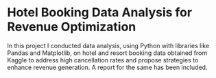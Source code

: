 # Hotel Booking Data Analysis for Revenue Optimization
In this project I conducted data analysis, using Python with libraries like Pandas and Matplotlib, on hotel and resort booking data obtained from Kaggle to address high cancellation rates and propose strategies to enhance revenue generation.
A report for the same has been included.
